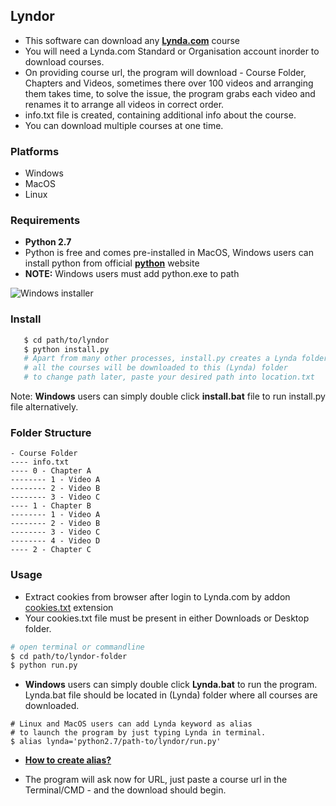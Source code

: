 ## Lyndor #

* This software can download any [**Lynda.com**](https://www.lynda.com) course
* You will need a Lynda.com Standard or Organisation account inorder to download courses.
* On providing course url, the program will download - Course Folder, Chapters and Videos, sometimes there over 100 videos and arranging them takes time, to solve the issue, the program grabs each video and renames it to arrange all videos in correct order.
* info.txt file is created, containing additional info about the course.
* You can download multiple courses at one time.

### Platforms

* Windows
* MacOS
* Linux

### Requirements

* **Python 2.7**
* Python is free and comes pre-installed in MacOS, Windows users can install python from official [**python**](https://www.python.org/download/releases/2.7/) website
* **NOTE:** Windows users must add python.exe to path 

![**Windows installer**](https://www.howtogeek.com/wp-content/uploads/2017/05/ximg_591a09e55df0e.png.pagespeed.gp+jp+jw+pj+ws+js+rj+rp+rw+ri+cp+md.ic.Sy31NTwaIO.png)

### Install
```bash
   $ cd path/to/lyndor
   $ python install.py
   # Apart from many other processes, install.py creates a Lynda folder inside your Videos or Movies folder
   # all the courses will be downloaded to this (Lynda) folder
   # to change path later, paste your desired path into location.txt
```
Note: **Windows** users can simply double click **install.bat** file to run install.py file alternatively.

### Folder Structure
```
- Course Folder
---- info.txt
---- 0 - Chapter A
-------- 1 - Video A
-------- 2 - Video B
-------- 3 - Video C
---- 1 - Chapter B
-------- 1 - Video A
-------- 2 - Video B
-------- 3 - Video C
-------- 4 - Video D
---- 2 - Chapter C
```

### Usage
* Extract cookies from browser after login to Lynda.com by addon [cookies.txt](https://chrome.google.com/webstore/detail/cookiestxt/njabckikapfpffapmjgojcnbfjonfjfg) extension
* Your cookies.txt file must be present in either Downloads or Desktop folder.
```bash
# open terminal or commandline
$ cd path/to/lyndor-folder
$ python run.py
```
* **Windows** users can simply double click **Lynda.bat** to run the program. Lynda.bat file should be located in (Lynda) folder where all courses are downloaded.
```
# Linux and MacOS users can add Lynda keyword as alias
# to launch the program by just typing Lynda in terminal.
$ alias lynda='python2.7/path-to/lyndor/run.py'
```
* [**How to create alias?**](https://www.moncefbelyamani.com/create-aliases-in-bash-profile-to-assign-shortcuts-for-common-terminal-commands/)

* The program will ask now for URL, just paste a course url in the Terminal/CMD - and the download should begin.